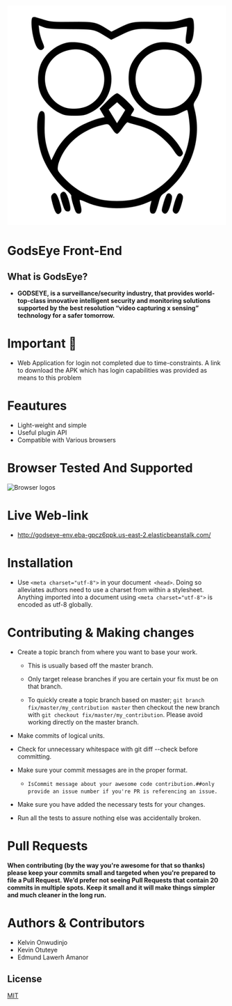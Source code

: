<!-- GodsEye log--->

![GodsEye logo](
 css/571c1de6-aaa0-417a-a6e4-a7d0ec06045b_200x200.svg
)



<!-- GodsEye Home-Landing Page-->
# GodsEye Front-End

## What is GodsEye?
* **GODSEYE, is a surveillance/security industry, that provides world-top-class innovative intelligent security and monitoring solutions supported by the best resolution “video capturing x sensing” technology for a safer tomorrow.**


# Important 📢

* Web Application for login not completed due to time-constraints. A link to download the APK which has login capabilities was provided as means to this problem



# Feautures

* Light-weight and simple
* Useful plugin API
* Compatible with Various browsers

# Browser Tested And Supported

![Browser logos](
 https://raw.githubusercontent.com/alrra/browser-logos/master/src/main-desktop-browser-logos.png
)

# Live Web-link
 
 * http://godseye-env.eba-gpcz6ppk.us-east-2.elasticbeanstalk.com/


# Installation

* Use ```<meta charset="utf-8">``` in your document``` <head>```. Doing so alleviates authors need to use a charset from within a stylesheet. Anything imported into a document using ```<meta charset="utf-8">``` is encoded as utf-8 globally.

# Contributing & Making changes

* Create a topic branch from where you want to base your work.
    * This is usually based off the master branch.
    * Only target release branches if you are certain your fix must be on that branch.

    * To quickly create a topic branch based on master; ```git branch fix/master/my_contribution master``` then checkout the new branch with ```git checkout fix/master/my_contribution```. Please avoid working directly on the master branch.
* Make commits of logical units.
* Check for unnecessary whitespace with git diff --check before committing.
* Make sure your commit messages are in the proper format.

    * ```IsCommit message about your awesome code contribution.##only provide an issue number if you're PR is referencing an issue.```

* Make sure you have added the necessary tests for your changes.
* Run all the tests to assure nothing else was accidentally broken.

# Pull Requests

**When contributing (by the way you're awesome for that so thanks) please keep your commits small and targeted when you're prepared to file a Pull Request. We’d prefer not seeing Pull Requests that contain 20 commits in multiple spots. Keep it small and it will make things simpler and much cleaner in the long run.**

# Authors & Contributors
* Kelvin Onwudinjo
* Kevin Otuteye
* Edmund Lawerh Amanor

## License
[MIT](https://choosealicense.com/licenses/mit/)